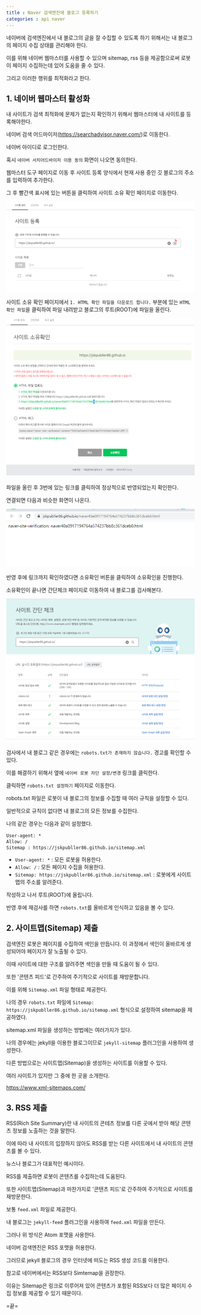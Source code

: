```yaml
---
title : Naver 검색엔진에 블로그 등록하기
categories : api naver
---
```



네이버에 검색엔진에서 내 블로그의 글을 잘 수집할 수 있도록 하기 위해서는 내 블로그의 페이지 수집 상태를 관리해야 한다.

이를 위해 네이버 웹마스터를 사용할 수 있으며 sitemap, rss 등을 제공함으로써 로봇이 페이지 수집하는데 있어 도움을 줄 수 있다.

그리고 이러한 행위를 최적화라고 한다.

## 1. 네이버 웹마스터 활성화

내 사이트가 검색 최적화에 문제가 없는지 확인하기 위해서 웹마스터에 내 사이트를 등록해야한다.

네이버 검색 어드마이저(<https://searchadvisor.naver.com/>)로 이동한다.

네이버 아이디로 로그인한다.

혹시 `네이버 서치어드바이저 이용 동의` 화면이 나오면 동의한다.

웹마스터 도구 페이지로 이동 후 사이트 등록 양식에서 현재 사용 중인 깃 블로그의 주소를 입력하여 추가한다. 

그 후 빨간색 표시에 있는 버튼을 클릭하여 사이트 소유 확인 페이지로 이동한다.

![사이트 등록 페이지](/assets/images/naver/webmaster.PNG)

사이트 소유 확인 페이지에서 `1. HTML 확인 파일을 다운로드 합니다.` 부분에 있는 `HTML 확인 파일`을 클릭하여 파일 내려받고 블로그의 루트(ROOT)에 파일을 올린다.

![사이트 등록 페이지2](/assets/images/naver/webmaster2.PNG)

파일을 올린 후 3번에 있는 링크를 클릭하여 정상적으로 반영되었는지 확인한다.

연결되면 다음과 비슷한 화면이 나온다.

![사이트 등록 페이지3](/assets/images/naver/webmaster3.PNG)


반영 후에 링크까지 확인하였다면 소유확인 버튼을 클릭하여 소유확인을 진행한다.


소유확인이 끝나면 간단체크 페이지로 이동하여 내 블로그를 검사해본다.

![사이트 등록 페이지2](/assets/images/naver/webmaster4.PNG)


검사에서 내 블로그 같은 경우에는 `robots.txt가 존재하지 않습니다.` 경고를 확인할 수 있다. 

이를 해결하기 위해서 옆에 `네이버 로봇 차단 설정/변경` 링크를 클릭한다. 

클릭하면 `robots.txt 설정하기` 페이지로 이동한다. 

robots.txt 파일은 로봇이 내 블로그의 정보를 수집할 때 여러 규칙을 설정할 수 있다. 

일반적으로 규칙이 없다면 내 블로그의 모든 정보를 수집한다.

나의 같은 경우는 다음과 같이 설정했다. 

```
User-agent: *
Allow: /
Sitemap : https://jskpubller86.github.io/sitemap.xml
```

- `User-agent: *` : 모든 로봇을 허용한다.
- `Allow: /` : 모든 페이지 수집을 허용한다.
- `Sitemap: https://jskpubller86.github.io/sitemap.xml` : 로봇에게 사이트 맵의 주소를 알려준다.

작성하고 나서 루트(ROOT)에 올립니다.

반영 후에 재검사를 하면 `robots.txt`를 올바르게 인식하고 있음을 볼 수 있다.

## 2. 사이트맵(Sitemap) 제출

검색엔진 로봇은 페이지를 수집하여 색인을 만듭니다. 이 과정에서 색인이 올바르게 생성되어야 페이지가 잘 노출될 수 있다.

이때 사이트에 대한 구조를 알려주면 색인을 만들 때 도움이 될 수 있다. 

또한 '콘텐츠 피드'로 간주하여 주기적으로 사이트를 재방문합니다.

이를 위해 `Sitemap.xml` 파일 형태로 제공한다. 

나의 경우 `robots.txt` 파일에 `Sitemap: https://jskpubller86.github.io/sitemap.xml` 형식으로 설정하여 sitemap을 제공하였다.

sitemap.xml 파일을 생성하는 방법에는 여러가지가 있다.

나의 경우에는 jekyll을 이용한 블로그이므로 `jekyll-sitemap` 플러그인을 사용하여 생성한다.

다른 방법으로는 사이트맵(Sitemap)을 생성하는 사이트를 이용할 수 있다. 

여러 사이트가 있지만 그 중에 한 곳을 소개한다. 

<https://www.xml-sitemaps.com/>

## 3. RSS 제출

RSS(Rich Site Summary)란 내 사이트의 콘테츠 정보를 다른 곳에서 받아 해당 콘텐츠 정보를 노출하는 것을 말한다.

이에 따라 내 사이트의 입장하지 않아도 RSS를 받는 다른 사이트에서 내 사이트의 콘텐츠를 볼 수 있다.

뉴스나 블로그가  대표적인 예시이다.

RSS를 제출하면 로봇이 콘텐츠를 수집하는데 도움된다.

또한 사이트맵(Sitemap)과 마찬가지로 '콘텐츠 피드'로 간주하여 주기적으로 사이트를 재방문한다.

보통 `feed.xml` 파일로 제공한다.

내 블로그는 `jekyll-feed` 플러그인을 사용하여 `feed.xml` 파일을 만든다.

그러나 위 방식은 Atom 포맷을 사용한다.

네이버 검색엔진은 RSS 포맷을 허용한다.

그러므로 jekyll 블로그의 경우 인터넷에 떠도는 RSS 생성 코드를 이용한다.

참고로 네이버에서는 RSS보다 Simtemap을 권장한다.

이유는 Sitemap은 링크로 이루어져 있어 콘텐츠가 포함된 RSS보다 더 많은 페이지 수집 정보를 제공할 수 있기 때문이다.



=끝=

















